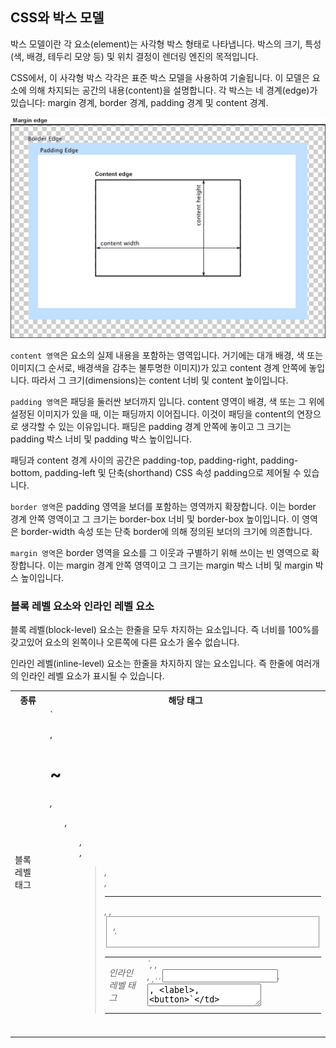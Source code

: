 ## CSS와 박스 모델

박스 모델이란 각 요소(element)는 사각형 박스 형태로 나타냅니다. 박스의 크기, 특성(색, 배경, 테두리 모양 등) 및 위치 결정이 렌더링 엔진의 목적입니다.

CSS에서, 이 사각형 박스 각각은 표준 박스 모델을 사용하여 기술됩니다. 이 모델은 요소에 의해 차지되는 공간의 내용(content)을 설명합니다. 각 박스는 네 경계(edge)가 있습니다: margin 경계, border 경계, padding 경계 및 content 경계.

![box model](../images/boxmodel.png)

`content 영역`은 요소의 실제 내용을 포함하는 영역입니다. 거기에는 대개 배경, 색 또는 이미지(그 순서로, 배경색을 감추는 불투명한 이미지)가 있고 content 경계 안쪽에 놓입니다. 따라서 그 크기(dimensions)는 content 너비 및 content 높이입니다.

`padding 영역`은 패딩을 둘러싼 보더까지 입니다. content 영역이 배경, 색 또는 그 위에 설정된 이미지가 있을 때, 이는 패딩까지 이어집니다. 이것이 패딩을 content의 연장으로 생각할 수 있는 이유입니다. 패딩은 padding 경계 안쪽에 놓이고 그 크기는 padding 박스 너비 및 padding 박스 높이입니다.

패딩과 content 경계 사이의 공간은 padding-top, padding-right, padding-bottom, padding-left 및 단축(shorthand) CSS 속성 padding으로 제어될 수 있습니다.

`border 영역`은 padding 영역을 보더를 포함하는 영역까지 확장합니다. 이는 border 경계 안쪽 영역이고 그 크기는 border-box 너비 및 border-box 높이입니다. 이 영역은 border-width 속성 또는 단축 border에 의해 정의된 보더의 크기에 의존합니다.

`margin 영역`은 border 영역을 요소를 그 이웃과 구별하기 위해 쓰이는 빈 영역으로 확장합니다. 이는 margin 경계 안쪽 영역이고 그 크기는 margin 박스 너비 및 margin 박스 높이입니다.

### 블록 레벨 요소와 인라인 레벨 요소

블록 레벨(block-level) 요소는 한줄을 모두 차지하는 요소입니다. 즉 너비를 100%를 갖고있어 요소의 왼쪽이나 오른쪽에 다른 요소가 올수 없습니다.

인라인 레벨(inline-level) 요소는 한줄을 차지하지 않는 요소입니다. 즉 한줄에 여러개의 인라인 레벨 요소가 표시될 수 있습니다.

<table class="table">
    <tr>
        <th>종류</th>
        <th>해당 태그</th>
    </tr>
    <tr>
        <td>블록 레벨 태그</td>
        <td>`<p>, <h1>~<h6>, <ul>, <ol>, <div>, <blockquote>, <form>, <hr>, <table>, <fieldset>, <address>`</td>
    </tr>
    <tr>
        <td>인라인 레벨 태그</td>
        <td>`<img>, <object>, <br>, <sub>, <sup>, <span>, <input>, <textarea>, <label>, <button>`</td>
    </tr>
</table>

### width, height 속성 - 콘텐츠 영역의 크기

박스 모델에서 콘텐츠 영역의 크기를 지정할때 너비는 width 속성과 높이는 height 속성을 사용합니다.

```css
width: <크기> | <백분율> | auto
height: <크기> | <백분율> | auto
```

<table class="table">
    <tr>
        <th>속성 값</th>
        <th>설명</th>
    </tr>
    <tr>
        <td>크기</td>
        <td>너비나 높이값을 px나 cm 같은 단위와 함께 수치로 지정합니다.</td>
    </tr>
    <tr>
        <td>백분율</td>
        <td>박스 모델을 포함하는 부모 요소를 기준으로 너비나 높이 값을 백분율(%)로 지정합니다.</td>
    </tr>
    <tr>
        <td>auto</td>
        <td>박스 모델의 너비와 높이 값이 콘텐츠 양에 따라 자동으로 결정됩니다. 기본값</td>
    </tr>
</table>

* 실제 컨텐츠 크기 계산하기

너비를 나타내는 width 속성에 좌우 패딩과 테두리까지 합쳐야 실제 컨텐츠의 크기를 알수 있습니다.

```css
.ex {
    width: 200px; /* 너비 */
    height: 200px; /* 높이 */
    padding: 10px; /* 여백 */
    border: 5px solid #000; /* 테두리 */
    background: red; /* 보여주기위한 예제*/
}
```

<kdb>컨텐츠 크기(230) = 너비(200) + 좌우여백(20) + 좌우테두리(10)</kdb>

<div style="width:200px; height:200px; padding:10px; border:5px solid #000; background:red;"></div>

### display 속성 - 화면 배치 방법 결정하기

`display` 속성을 사용하면 블록레벨요소를 인라인 레벨 요소로 바꿀수도 있고, 여려형태로 사용할 수 있습니다.

```css
display: none | block | inline-block | inline | contents | table | table-cell 등
```


